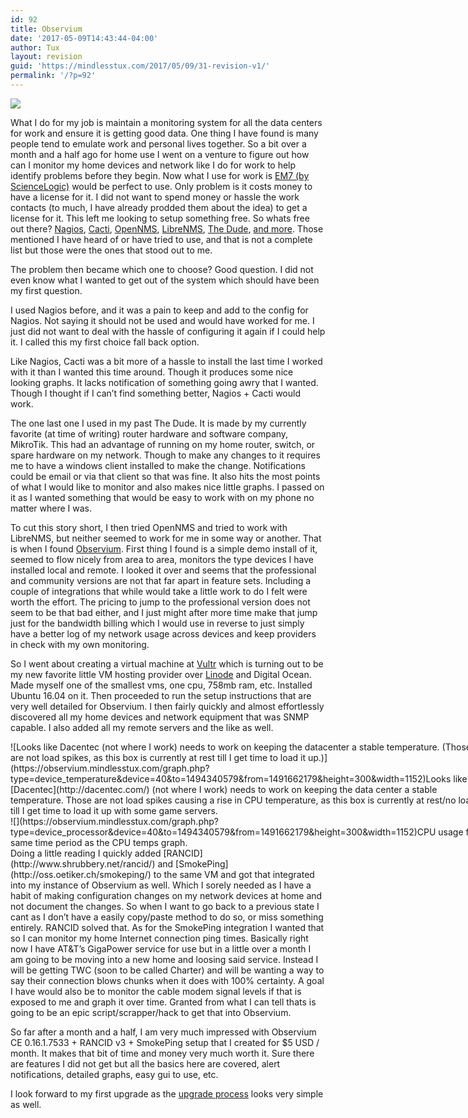 ```yaml
---
id: 92
title: Observium
date: '2017-05-09T14:43:44-04:00'
author: Tux
layout: revision
guid: 'https://mindlesstux.com/2017/05/09/31-revision-v1/'
permalink: '/?p=92'
---
```


![](https://observium.mindlesstux.com/images/login-hamster-large.png)

What I do for my job is maintain a monitoring system for all the data centers for work and ensure it is getting good data. One thing I have found is many people tend to emulate work and personal lives together. So a bit over a month and a half ago for home use I went on a venture to figure out how can I monitor my home devices and network like I do for work to help identify problems before they begin. Now what I use for work is [EM7 (by ScienceLogic)](https://www.sciencelogic.com/) would be perfect to use. Only problem is it costs money to have a license for it. I did not want to spend money or hassle the work contacts (to much, I have already prodded them about the idea) to get a license for it. This left me looking to setup something free. So whats free out there? [Nagios](https://www.nagios.org/), [Cacti](http://www.cacti.net), [OpenNMS](https://www.opennms.org/), [LibreNMS](http://www.librenms.org/), [The Dude](http://www.mikrotik.com/thedude), [and more](http://alternativeto.net/software/opennms/). Those mentioned I have heard of or have tried to use, and that is not a complete list but those were the ones that stood out to me.

The problem then became which one to choose? Good question. I did not even know what I wanted to get out of the system which should have been my first question.

I used Nagios before, and it was a pain to keep and add to the config for Nagios. Not saying it should not be used and would have worked for me. I just did not want to deal with the hassle of configuring it again if I could help it. I called this my first choice fall back option.

Like Nagios, Cacti was a bit more of a hassle to install the last time I worked with it than I wanted this time around. Though it produces some nice looking graphs. It lacks notification of something going awry that I wanted. Though I thought if I can’t find something better, Nagios + Cacti would work.

The one last one I used in my past The Dude. It is made by my currently favorite (at time of writing) router hardware and software company, MikroTik. This had an advantage of running on my home router, switch, or spare hardware on my network. Though to make any changes to it requires me to have a windows client installed to make the change. Notifications could be email or via that client so that was fine. It also hits the most points of what I would like to monitor and also makes nice little graphs. I passed on it as I wanted something that would be easy to work with on my phone no matter where I was.

To cut this story short, I then tried OpenNMS and tried to work with LibreNMS, but neither seemed to work for me in some way or another. That is when I found [Observium](http://www.observium.org/). First thing I found is a simple demo install of it, seemed to flow nicely from area to area, monitors the type devices I have installed local and remote. I looked it over and seems that the professional and community versions are not that far apart in feature sets. Including a couple of integrations that while would take a little work to do I felt were worth the effort. The pricing to jump to the professional version does not seem to be that bad either, and I just might after more time make that jump just for the bandwidth billing which I would use in reverse to just simply have a better log of my network usage across devices and keep providers in check with my own monitoring.

So I went about creating a virtual machine at [Vultr](https://www.vultr.com/?ref=6914536-3B) which is turning out to be my new favorite little VM hosting provider over [Linode](https://www.linode.com/) and Digital Ocean. Made myself one of the smallest vms, one cpu, 758mb ram, etc. Installed Ubuntu 16.04 on it. Then proceeded to run the setup instructions that are very well detailed for Observium. I then fairly quickly and almost effortlessly discovered all my home devices and network equipment that was SNMP capable. I also added all my remote servers and the like as well.

<div class="wp-caption aligncenter" style="width: 760px">![Looks like Dacentec (not where I work) needs to work on keeping the datacenter a stable temperature. (Those are not load spikes, as this box is currently at rest till I get time to load it up.)](https://observium.mindlesstux.com/graph.php?type=device_temperature&device=40&to=1494340579&from=1491662179&height=300&width=1152)Looks like [Dacentec](http://dacentec.com/) (not where I work) needs to work on keeping the data center a stable temperature. Those are not load spikes causing a rise in CPU temperature, as this box is currently at rest/no load till I get time to load it up with some game servers.

</div><div class="wp-caption aligncenter" style="width: 760px">![](https://observium.mindlesstux.com/graph.php?type=device_processor&device=40&to=1494340579&from=1491662179&height=300&width=1152)CPU usage for same time period as the CPU temps graph.

</div>Doing a little reading I quickly added [RANCID](http://www.shrubbery.net/rancid/) and [SmokePing](http://oss.oetiker.ch/smokeping/) to the same VM and got that integrated into my instance of Observium as well. Which I sorely needed as I have a habit of making configuration changes on my network devices at home and not document the changes. So when I want to go back to a previous state I cant as I don’t have a easily copy/paste method to do so, or miss something entirely. RANCID solved that. As for the SmokePing integration I wanted that so I can monitor my home Internet connection ping times. Basically right now I have AT&amp;T’s GigaPower service for use but in a little over a month I am going to be moving into a new home and loosing said service. Instead I will be getting TWC (soon to be called Charter) and will be wanting a way to say their connection blows chunks when it does with 100% certainty. A goal I have would also be to monitor the cable modem signal levels if that is exposed to me and graph it over time. Granted from what I can tell thats is going to be an epic script/scrapper/hack to get that into Observium.

So far after a month and a half, I am very much impressed with Observium CE 0.16.1.7533 + RANCID v3 + SmokePing setup that I created for $5 USD / month. It makes that bit of time and money very much worth it. Sure there are features I did not get but all the basics here are covered, alert notifications, detailed graphs, easy gui to use, etc.

I look forward to my first upgrade as the [upgrade process](http://www.observium.org/docs/updating/#community-edition) looks very simple as well.